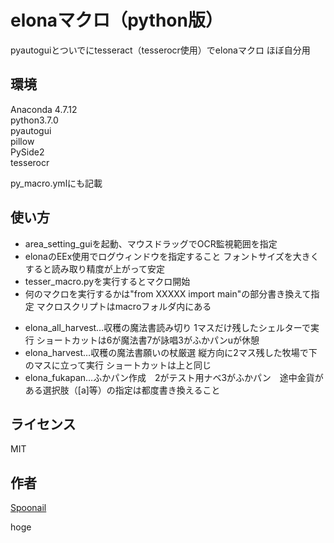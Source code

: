 elonaマクロ（python版）
====

pyautoguiとついでにtesseract（tesserocr使用）でelonaマクロ
ほぼ自分用

## 環境
Anaconda 4.7.12  
python3.7.0  
pyautogui  
pillow  
PySide2  
tesserocr  

py_macro.ymlにも記載

## 使い方
- area_setting_guiを起動、マウスドラッグでOCR監視範囲を指定
- elonaのEEx使用でログウィンドウを指定すること  フォントサイズを大きくすると読み取り精度が上がって安定
- tesser_macro.pyを実行するとマクロ開始
- 何のマクロを実行するかは"from XXXXX import main"の部分書き換えて指定 マクロスクリプトはmacroフォルダ内にある
+ elona_all_harvest…収穫の魔法書読み切り 1マスだけ残したシェルターで実行 ショートカットは6が魔法書7が詠唱3がふかパンuが休憩
+ elona_harvest…収穫の魔法書願いの杖厳選 縦方向に2マス残した牧場で下のマスに立って実行 ショートカットは上と同じ
+ elona_fukapan…ふかパン作成　2がテスト用ナベ3がふかパン　途中金貨がある選択肢（[a]等）の指定は都度書き換えること

## ライセンス
MIT

## 作者
[Spoonail](https://twitter.com/Spoonail)

hoge